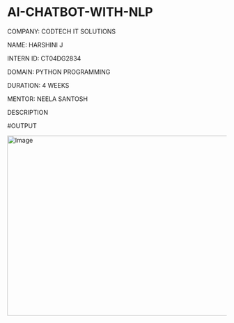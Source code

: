 # AI-CHATBOT-WITH-NLP

COMPANY: CODTECH IT SOLUTIONS

NAME: HARSHINI J

INTERN ID: CT04DG2834

DOMAIN: PYTHON PROGRAMMING

DURATION: 4 WEEKS

MENTOR: NEELA SANTOSH

DESCRIPTION







#OUTPUT

<img width="1154" height="414" alt="Image" src="https://github.com/user-attachments/assets/a69dfa84-180c-41d1-b8ef-ee6f5da8ae6b" />
